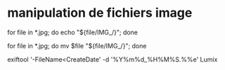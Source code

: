 # manipulation de fichiers image
for file in *.jpg; do echo "${file/IMG_/}"; done

for file in *.jpg; do mv $file "${file/IMG_/}"; done

exiftool '-FileName<CreateDate' -d '%Y%m%d_%H%M%S.%%e' Lumix
